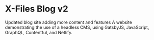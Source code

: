 # X-Files Blog v2

Updated blog site adding more content and features
A website demonstrating the use of a headless CMS, using GatsbyJS, JavaScript, GraphQL, Contentful, and Netlify.
